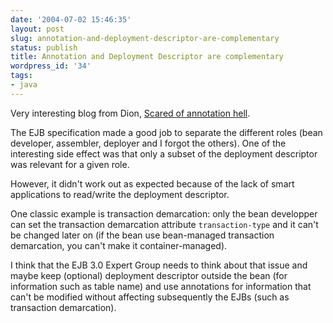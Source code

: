 ```yaml
---
date: '2004-07-02 15:46:35'
layout: post
slug: annotation-and-deployment-descriptor-are-complementary
status: publish
title: Annotation and Deployment Descriptor are complementary
wordpress_id: '34'
tags:
- java
---
```


Very interesting blog from Dion, [Scared of annotation hell](http://www.almaer.com/blog/archives/000252.html).




The EJB specification made a good job to separate the different roles (bean developer, assembler, deployer and I forgot the others). One of the interesting side effect was that only a subset of the deployment descriptor was relevant for a given role.  

However, it didn't work out as expected because of the lack of smart applications to read/write the deployment descriptor.




One classic example is transaction demarcation: only the bean developper can set the transaction demarcation attribute `transaction-type` and it can't be changed later on (if the bean use bean-managed transaction demarcation, you can't make it container-managed).




I think that the EJB 3.0 Expert Group needs to think about that issue and maybe keep (optional) deployment descriptor outside the bean (for information such as table name) and use annotations for information that can't be modified without affecting subsequently the EJBs (such as transaction demarcation).



